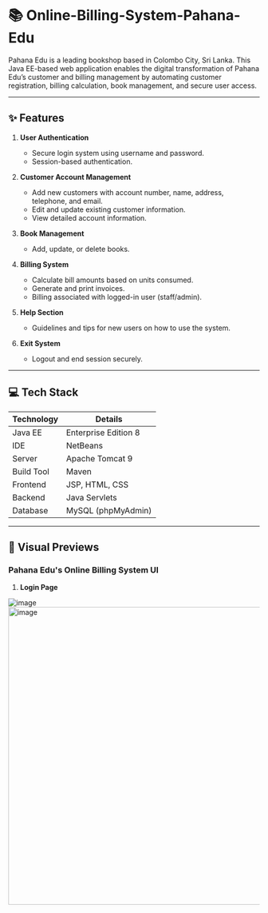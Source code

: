 # 📚 Online-Billing-System-Pahana-Edu

Pahana Edu is a leading bookshop based in Colombo City, Sri Lanka. This Java EE-based web application enables the digital transformation of Pahana Edu’s customer and billing management by automating customer registration, billing calculation, book management, and secure user access.

---

## ✨ Features

1. **User Authentication**
   - Secure login system using username and password.
   - Session-based authentication.

2. **Customer Account Management**
   - Add new customers with account number, name, address, telephone, and email.
   - Edit and update existing customer information.
   - View detailed account information.

3. **Book Management**
   - Add, update, or delete books.

4. **Billing System**
   - Calculate bill amounts based on units consumed.
   - Generate and print invoices.
   - Billing associated with logged-in user (staff/admin).

5. **Help Section**
   - Guidelines and tips for new users on how to use the system.

6. **Exit System**
   - Logout and end session securely.

---

## 💻 Tech Stack

| Technology     | Details                |
|----------------|-------------------------|
| Java EE        | Enterprise Edition 8    |
| IDE            | NetBeans                |
| Server         | Apache Tomcat 9         |
| Build Tool     | Maven                   |
| Frontend       | JSP, HTML, CSS          |
| Backend        | Java Servlets           |
| Database       | MySQL (phpMyAdmin)      |

---

## 📸 Visual Previews  
### Pahana Edu's Online Billing System UI

1. **Login Page**

![image]()
<img width="975" height="596" alt="image" src="https://github.com/user-attachments/assets/185026dd-066e-4092-895c-bc25ff64cee9" />







